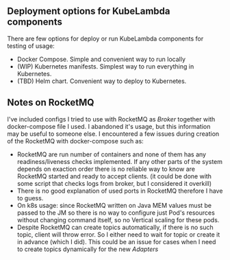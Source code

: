 ## Deployment options for KubeLambda components

There are few options for deploy or run KubeLambda components for testing of usage:

- Docker Compose. Simple and convenient way to run locally 
- (WIP) Kubernetes manifests. Simplest way to run everything in Kubernetes. 
- (TBD) Helm chart. Convenient way to deploy to Kubernetes.

## Notes on RocketMQ

I've included configs I tried to use with RocketMQ as _Broker_ together with docker-compose file I used. I abandoned it's usage, but this information may be useful to someone else. 
I encountered a few issues during creation of the RocketMQ with docker-compose such as:

- RocketMQ are run number of containers and none of them has any readiness/liveness checks implemented. If any other parts of the system depends on exaction order there is no reliable way to know are RocketMQ started and ready to accept clients. (it could be done with some script that checks logs from broker, but I considered it overkill)
- There is no good explanation of used ports in RocketMQ therefore I have to guess. 
- On k8s usage: since RocketMQ written on Java MEM values must be passed to the JM so there is no way to configure just Pod's resources without changing command itself, so no Vertical scaling for these pods. 
- Despite RocketMQ can create topics automatically, if there is no such topic, client will throw error. So I either need to wait for topic or create it in advance (which I did). This could be an issue for cases when I need to create topics dynamically for the new _Adapters_
